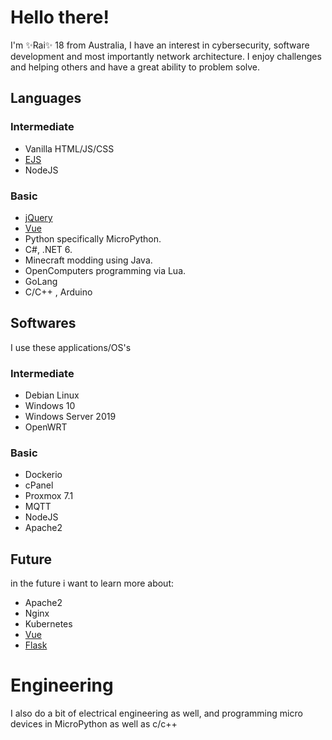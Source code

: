 # Hello there!

I'm ✨Rai✨ 18 from Australia, I have an interest in cybersecurity, software development and most importantly network architecture. I enjoy challenges and helping others and have a great ability to problem solve.

## Languages

### Intermediate
- Vanilla HTML/JS/CSS
- [EJS](https://ejs.co/)
- NodeJS

### Basic
- [jQuery](https://jquery.com/)
- [Vue](https://vuejs.org/)
- Python specifically MicroPython.
- C#, .NET 6.
- Minecraft modding using Java.
- OpenComputers programming via Lua.
- GoLang
- C/C++ , Arduino

## Softwares

I use these applications/OS's 
### Intermediate
- Debian Linux
- Windows 10
- Windows Server 2019
- OpenWRT

### Basic
- Dockerio
- cPanel
- Proxmox 7.1
- MQTT
- NodeJS
- Apache2

## Future

in the future i want to learn more about: 
- Apache2
- Nginx
- Kubernetes
- [Vue](https://vuejs.org/)
- [Flask](https://flask.palletsprojects.com/)

# Engineering

I also do a bit of electrical engineering as well, and programming micro devices in MicroPython as well as c/c++

